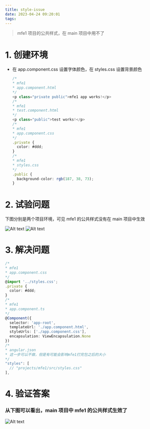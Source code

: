 ```yaml
---
title: style-issue
date: 2023-04-24 09:20:01
tags:
---
```


> mfe1 项目的公共样式，在 main 项目中用不了

# 1. 创建环境

- 在 app.component.css 设置字体颜色，在 styles.css 设置背景颜色
  ```typescript
  /*
  * mfe1
  * app.component.html
  */
  <p class="private public">mfe1 app works!</p>
  /*
  * mfe1
  * test.component.html
  */
  <p class="public">test works!</p>
  /*
  * mfe1
  * app.component.css
  */
  .private {
    color: #ddd;
  }
  /*
  * mfe1
  * styles.css
  */
  .public {
    background-color: rgb(187, 38, 73);
  }
  ```

# 2. 试验问题

下图分别是两个项目环境，可见 mfe1 的公共样式没有在 main 项目中生效

![Alt text](https://cdn.jsdelivr.net/gh/darkeering/CDN@0.2/blog/module-federation/before-style.png) ![Alt text](https://cdn.jsdelivr.net/gh/darkeering/CDN@0.2/blog/module-federation/before-style2.png)

# 3. 解决问题

```typescript
/*
* mfe1
* app.component.css
*/
@import '../styles.css';
.private {
  color: #ddd;
}
/*
* mfe1
* app.component.ts
*/
@Component({
  selector: 'app-root',
  templateUrl: './app.component.html',
  styleUrls: ['./app.component.css'],
  encapsulation: ViewEncapsulation.None
})
/*
* angular.json
* 这一步可以不做，但是有可能会影响mfe1打完包之后的大小
*/
"styles": [
  // "projects/mfe1/src/styles.css"
],
```

# 4. 验证答案

### 从下图可以看出，main 项目中 mfe1 的公共样式生效了

![Alt text](https://cdn.jsdelivr.net/gh/darkeering/CDN@0.2/blog/module-federation/after-style.png)
